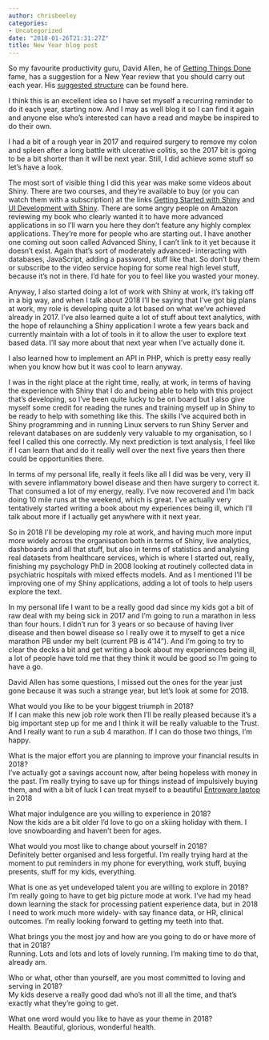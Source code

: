 ```yaml
---
author: chrisbeeley
categories:
- Uncategorized
date: "2018-01-26T21:31:27Z"
title: New Year blog post
---
```


So my favourite productivity guru, David Allen, he of [Getting Things Done](https://gettingthingsdone.com/) fame, has a suggestion for a New Year review that you should carry out each year. His [suggested structure](https://www.improvisedlife.com/2012/01/09/david-allens-potent-questions-for-a-new-year/) can be found here.

I think this is an excellent idea so I have set myself a recurring reminder to do it each year, starting now. And I may as well blog it so I can find it again and anyone else who’s interested can have a read and maybe be inspired to do their own.

I had a bit of a rough year in 2017 and required surgery to remove my colon and spleen after a long battle with ulcerative colitis, so the 2017 bit is going to be a bit shorter than it will be next year. Still, I did achieve some stuff so let’s have a look.

The most sort of visible thing I did this year was make some videos about Shiny. There are two courses, and they’re available to buy (or you can watch them with a subscription) at the links [Getting Started with Shiny](https://www.packtpub.com/virtualization-and-cloud/getting-started-shiny-video) and [UI Development with Shiny](https://www.packtpub.com/big-data-and-business-intelligence/ui-development-shiny-video). There are some angry people on Amazon reviewing my book who clearly wanted it to have more advanced applications in so I’ll warn you here they don’t feature any highly complex applications. They’re more for people who are starting out. I have another one coming out soon called Advanced Shiny, I can’t link to it yet because it doesn’t exist. Again that’s sort of moderately advanced- interacting with databases, JavaScript, adding a password, stuff like that. So don’t buy them or subscribe to the video service hoping for some real high level stuff, because it’s not in there. I’d hate for you to feel like you wasted your money.

Anyway, I also started doing a lot of work with Shiny at work, it’s taking off in a big way, and when I talk about 2018 I’ll be saying that I’ve got big plans at work, my role is developing quite a lot based on what we’ve achieved already in 2017. I’ve also learned quite a lot of stuff about text analytics, with the hope of relaunching a Shiny application I wrote a few years back and currently maintain with a lot of tools in it to allow the user to explore text based data. I’ll say more about that next year when I’ve actually done it.

I also learned how to implement an API in PHP, which is pretty easy really when you know how but it was cool to learn anyway.

I was in the right place at the right time, really, at work, in terms of having the experience with Shiny that I do and being able to help with this project that’s developing, so I’ve been quite lucky to be on board but I also give myself some credit for reading the runes and training myself up in Shiny to be ready to help with something like this. The skills I’ve acquired both in Shiny programming and in running Linux servers to run Shiny Server and relevant databases on are suddenly very valuable to my organisation, so I feel I called this one correctly. My next prediction is text analysis, I feel like if I can learn that and do it really well over the next five years then there could be opportunities there.

In terms of my personal life, really it feels like all I did was be very, very ill with severe inflammatory bowel disease and then have surgery to correct it. That consumed a lot of my energy, really. I’ve now recovered and I’m back doing 10 mile runs at the weekend, which is great. I’ve actually very tentatively started writing a book about my experiences being ill, which I’ll talk about more if I actually get anywhere with it next year.

So in 2018 I’ll be developing my role at work, and having much more input more widely across the organisation both in terms of Shiny, live analytics, dashboards and all that stuff, but also in terms of statistics and analysing real datasets from healthcare services, which is where I started out, really, finishing my psychology PhD in 2008 looking at routinely collected data in psychiatric hospitals with mixed effects models. And as I mentioned I’ll be improving one of my Shiny applications, adding a lot of tools to help users explore the text.

In my personal life I want to be a really good dad since my kids got a bit of raw deal with my being sick in 2017 and I’m going to run a marathon in less than four hours. I didn’t run for 3 years or so because of having liver disease and then bowel disease so I really owe it to myself to get a nice marathon PB under my belt (current PB is 4’14”). And I’m going to try to clear the decks a bit and get writing a book about my experiences being ill, a lot of people have told me that they think it would be good so I’m going to have a go.

David Allen has some questions, I missed out the ones for the year just gone because it was such a strange year, but let’s look at some for 2018.

What would you like to be your biggest triumph in 2018?  
If I can make this new job role work then I’ll be really pleased because it’s a big important step up for me and I think it will be really valuable to the Trust. And I really want to run a sub 4 marathon. If I can do those two things, I’m happy.

What is the major effort you are planning to improve your financial results in 2018?  
I’ve actually got a savings account now, after being hopeless with money in the past. I’m really trying to save up for things instead of impulsively buying them, and with a bit of luck I can treat myself to a beautiful [Entroware laptop](https://www.entroware.com/store/apollo) in 2018

What major indulgence are you willing to experience in 2018?  
Now the kids are a bit older I’d love to go on a skiing holiday with them. I love snowboarding and haven’t been for ages.

What would you most like to change about yourself in 2018?  
Definitely better organised and less forgetful. I’m really trying hard at the moment to put reminders in my phone for everything, work stuff, buying presents, stuff for my kids, everything.

What is one as yet undeveloped talent you are willing to explore in 2018?  
I’m really going to have to get big picture mode at work. I’ve had my head down learning the stack for processing patient experience data, but in 2018 I need to work much more widely- with say finance data, or HR, clinical outcomes. I’m really looking forward to getting my teeth into that.

What brings you the most joy and how are you going to do or have more of that in 2018?  
Running. Lots and lots and lots of lovely running. I’m making time to do that, already am.

Who or what, other than yourself, are you most committed to loving and serving in 2018?  
My kids deserve a really good dad who’s not ill all the time, and that’s exactly what they’re going to get.

What one word would you like to have as your theme in 2018?  
Health. Beautiful, glorious, wonderful health.